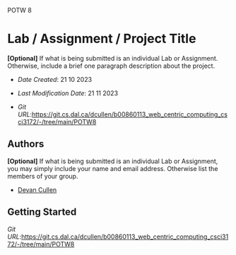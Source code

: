 
POTW 8 
# Lab / Assignment / Project Title

**[Optional]** If what is being submitted is an individual Lab or Assignment. Otherwise, include a brief one paragraph description about the project.

* *Date Created*: 21 10 2023
* *Last Modification Date*: 21 11 2023


* *Git URL*:https://git.cs.dal.ca/dcullen/b00860113_web_centric_computing_csci3172/-/tree/main/POTW8


## Authors

**[Optional]** If what is being submitted is an individual Lab or Assignment, you may simply include your name and email address. Otherwise list the members of your group.

* [Devan Cullen](dv364255@dal.ca)


## Getting Started

*Git URL*:https://git.cs.dal.ca/dcullen/b00860113_web_centric_computing_csci3172/-/tree/main/POTW8





